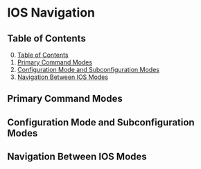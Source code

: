# IOS Navigation

## Table of Contents

0. [Table of Contents](#table-of-contents)
1. [Primary Command Modes](#primary-command-modes)
2. [Configuration Mode and Subconfiguration Modes](#configuration-mode-and-subconfiguration-modes)
3. [Navigation Between IOS Modes](#navigation-between-ios-modes)

## Primary Command Modes

## Configuration Mode and Subconfiguration Modes

## Navigation Between IOS Modes
